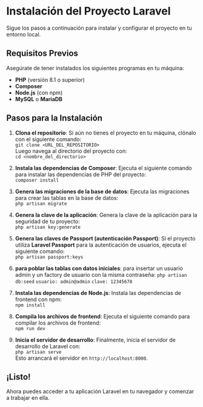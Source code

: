 # Instalación del Proyecto Laravel

Sigue los pasos a continuación para instalar y configurar el proyecto en tu entorno local.

## Requisitos Previos

Asegúrate de tener instalados los siguientes programas en tu máquina:

- **PHP** (versión 8.1 o superior)
- **Composer**
- **Node.js** (con npm)
- **MySQL** o **MariaDB** 

## Pasos para la Instalación

1. **Clona el repositorio**: Si aún no tienes el proyecto en tu máquina, clónalo con el siguiente comando:  
   `git clone <URL_DEL_REPOSITORIO>`  
   Luego navega al directorio del proyecto con:  
   `cd <nombre_del_directorio>`

2. **Instala las dependencias de Composer**: Ejecuta el siguiente comando para instalar las dependencias de PHP del proyecto:  
   `composer install`

3. **Genera las migraciones de la base de datos**: Ejecuta las migraciones para crear las tablas en la base de datos:  
   `php artisan migrate`

4. **Genera la clave de la aplicación**: Genera la clave de la aplicación para la seguridad de tu proyecto:  
   `php artisan key:generate`

5. **Genera las claves de Passport (autenticación Passport)**: Si el proyecto utiliza **Laravel Passport** para la autenticación de usuarios, ejecuta el siguiente comando:  
   `php artisan passport:keys`

6. **para poblar las tablas con datos iniciales**: para insertar un usuario admin y un factory de usuario con la misma contraseña:
   `php artisan db:seed`
   `usuario: admin@admin`
   `clave: 12345678`

7. **Instala las dependencias de Node.js**: Instala las dependencias de frontend con npm:  
   `npm install`

8. **Compila los archivos de frontend**: Ejecuta el siguiente comando para compilar los archivos de frontend:  
   `npm run dev`

9. **Inicia el servidor de desarrollo**: Finalmente, inicia el servidor de desarrollo de Laravel con:  
   `php artisan serve`  
   Esto arrancará el servidor en `http://localhost:8000`.

## ¡Listo!

Ahora puedes acceder a tu aplicación Laravel en tu navegador y comenzar a trabajar en ella.